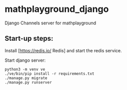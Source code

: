 # mathplayground_django
Django Channels server for mathplayground

## Start-up steps:
Install [https://redis.io/ Redis] and start the redis service.

Start django server:
```
python3 -m venv ve
./ve/bin/pip install -r requirements.txt
./manage.py migrate
./manage.py runserver
```
